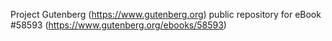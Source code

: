 Project Gutenberg (https://www.gutenberg.org) public repository for
eBook #58593 (https://www.gutenberg.org/ebooks/58593)
